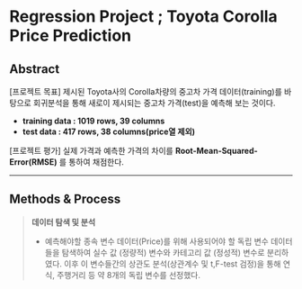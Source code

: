 Regression Project ; Toyota Corolla Price Prediction
===================

Abstract
-------------

[프로젝트 목표]
 제시된 Toyota사의 Corolla차량의 중고차 가격 데이터(training)를 바탕으로 회귀분석을 통해 새로이 제시되는 중고차 가격(test)을 예측해 보는 것이다.
 
- **training data : 1019 rows, 39 columns**
- **test data : 417 rows, 38 columns(price열 제외)**
 
[프로젝트 평가]
 실제 가격과 예측한 가격의 차이를 **Root-Mean-Squared-Error(RMSE)** 를 통하여 채점한다.
 
-------------

Methods & Process
-------------

> **데이터 탐색 및 분석**
> - 예측해야할 종속 변수 데이터(Price)를 위해 사용되어야 할 독립 변수 데이터들을 탐색하여 실수 값 (정량적) 변수와 카테고리 값 (정성적) 변수로 분리하였다. 이후 이 변수들간의 상관도 분석(상관계수 및 t,F-test 검정)을 통해 연식, 주행거리 등 약 8개의 독립 변수를 선정했다.
